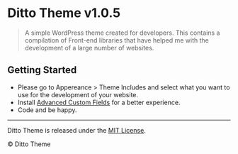 Ditto Theme v1.0.5
=====

> A simple WordPress theme created for developers. This contains a compilation of Front-end libraries that have helped me with the development of a large number of websites.

## Getting Started

* Please go to Appereance > Theme Includes and select what you want to use for the development of your website.
* Install [Advanced Custom Fields](https://www.advancedcustomfields.com/) for a better experience.
* Code and be happy.

----

Ditto Theme is released under the [MIT License](https://opensource.org/licenses/MIT).

© Ditto Theme